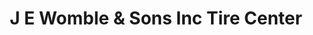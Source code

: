 ---
title: "J E Womble & Sons Inc Tire Center"
url: /lillington/j-e-womble-und-sons-inc-tire-center/
shop: Reifen
---